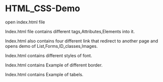 # HTML_CSS-Demo
open index.html file

Index.html file contains different tags,Attributes,Elements into it.

Index.html also contains four different link that redirect to another page and opens demo of List,Forms,ID_classes,Images.

Index.html contains different styles of font.

Index.html contains Example of different border.

Index.html contains Example of tabels.

 
